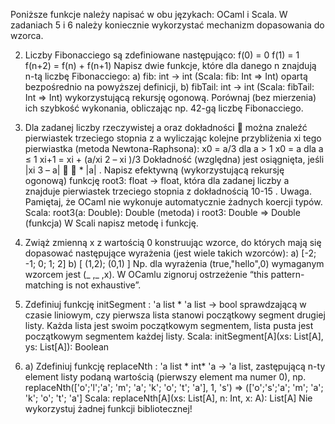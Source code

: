 Poniższe funkcje należy napisać w obu językach: OCaml i Scala. W zadaniach 5 i 6
należy koniecznie wykorzystać mechanizm dopasowania do wzorca.

2. Liczby Fibonacciego są zdefiniowane następująco:
 f(0) = 0
 f(1) = 1
 f(n+2) = f(n) + f(n+1)
 Napisz dwie funkcje, które dla danego n znajdują n-tą liczbę Fibonacciego:
a) fib: int -> int (Scala: fib: Int => Int) opartą bezpośrednio na powyższej definicji,
b) fibTail: int -> int (Scala: fibTail: Int => Int) wykorzystującą rekursję ogonową.
 Porównaj (bez mierzenia) ich szybkość wykonania, obliczając np. 42-gą liczbę
 Fibonacciego.
 
3. Dla zadanej liczby rzeczywistej a oraz dokładności  można znaleźć pierwiastek
 trzeciego stopnia z a wyliczając kolejne przybliżenia xi tego pierwiastka
 (metoda Newtona-Raphsona):
 x0 = a/3 dla a > 1
 x0 = a dla a ≤ 1
 xi+1 = xi + (a/xi
2
– xi )/3
 Dokładność (względna) jest osiągnięta, jeśli |xi
3
– a|   * |a| .
 Napisz efektywną (wykorzystującą rekursję ogonową) funkcję root3: float -> float, która dla
 zadanej liczby a znajduje pierwiastek trzeciego stopnia z dokładnością 10-15
.
 Uwaga. Pamiętaj, że OCaml nie wykonuje automatycznie żadnych koercji typów.
 Scala: root3(a: Double): Double (metoda) i root3: Double => Double (funkcja)
 W Scali napisz metodę i funkcję.
 
4. Zwiąż zmienną x z wartością 0 konstruując wzorce, do których mają się dopasować
 następujące wyrażenia (jest wiele takich wzorców):
 a) [-2; -1; 0; 1; 2] b) [ (1,2); (0,1) ]
 Np. dla wyrażenia (true,"hello",0) wymaganym wzorcem jest (_ ,_ ,x).
 W OCamlu zignoruj ostrzeżenie “this pattern-matching is not exhaustive”.
 
5. Zdefiniuj funkcję initSegment : 'a list * 'a list -> bool sprawdzającą w czasie liniowym, czy
 pierwsza lista stanowi początkowy segment drugiej listy. Każda lista jest swoim
 początkowym segmentem, lista pusta jest początkowym segmentem każdej listy.
 Scala: initSegment[A](xs: List[A], ys: List[A]): Boolean
 
6. a) Zdefiniuj funkcję replaceNth : 'a list * int* 'a -> 'a list, zastępującą n-ty element listy
 podaną wartością (pierwszy element ma numer 0), np.
replaceNth(['o';'l';'a'; 'm'; 'a'; 'k'; 'o'; 't'; 'a'], 1, 's') => (['o';'s';'a'; 'm'; 'a'; 'k'; 'o'; 't'; 'a']
 Scala: replaceNth[A](xs: List[A], n: Int, x: A): List[A]
 Nie wykorzystuj żadnej funkcji bibliotecznej!
